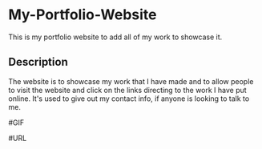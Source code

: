 # My-Portfolio-Website
This is my portfolio website to add all of my work to showcase it.

## Description

The website is to showcase my work that I have made and to allow people to visit the website and click on the links directing to the work I have put online. It's used to give out my contact info, if anyone is looking to talk to me.

#GIF

#URL
